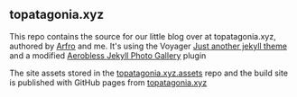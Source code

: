 ## topatagonia.xyz

This repo contains the source for our little blog over at topatagonia.xyz, authored by [Arfro](https://github.com/arfro) and me.
It's using the Voyager [Just another jekyll theme](http://redvi.github.io/voyager) and a modified [Aerobless Jekyll Photo Gallery](https://github.com/aerobless/jekyll-photo-gallery) plugin

The site assets stored in the [topatagonia.xyz.assets](https://github.com/SchlachterSchmidt/topatagonia.xyz.assets) repo and the build site is published with GitHub pages from [topatagonia.xyz](https://github.com/SchlachterSchmidt/topatagonia.xyz)